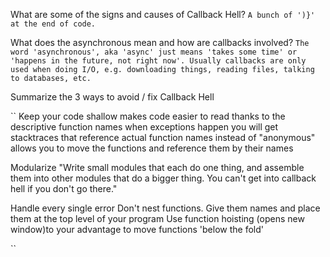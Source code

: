 What are some of the signs and causes of Callback Hell?
``
    A bunch of ')}' at the end of code.
``




What does the asynchronous mean and how are callbacks involved?
``
The word 'asynchronous', aka 'async' just means 'takes some time' or 'happens in the future, not right now'. Usually callbacks are only used when doing I/O, e.g. downloading things, reading files, talking to databases, etc.
``





Summarize the 3 ways to avoid / fix Callback Hell

``
Keep your code shallow
    makes code easier to read thanks to the descriptive function names
when exceptions happen you will get stacktraces that reference actual function names instead of "anonymous"
allows you to move the functions and reference them by their names

Modularize
    "Write small modules that each do one thing, and assemble them into other modules that do a bigger thing. You can't get into callback hell if you don't go there."

Handle every single error
    Don't nest functions. Give them names and place them at the top level of your program
    Use function hoisting (opens new window)to your advantage to move functions 'below the fold'

``